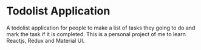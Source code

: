 # Todolist Application

A todolist application for people to make a list of tasks they going to do and mark the task if it is completed. 
This is a personal project of me to learn Reactjs, Redux and Material UI.
